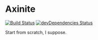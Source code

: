 # Axinite

[![Build Status](https://travis-ci.org/citrusui/axinite.svg?branch=master)](https://travis-ci.org/citrusui/axinite)
[![devDependencies Status](https://david-dm.org/citrusui/axinite/dev-status.svg)](https://david-dm.org/citrusui/axinite?type=dev)

Start from scratch, I suppose.

